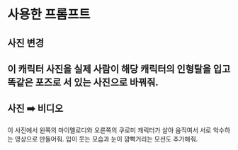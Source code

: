 # 사용한 프롬프트

## 사진 변경
이 캐릭터 사진을 실제 사람이 해당 캐릭터의 인형탈을 입고 똑같은 포즈로 서 있는 사진으로 바꿔줘.
---
## 사진 ➡️ 비디오
이 사진에서 왼쪽의 마이멜로디와 오른쪽의 쿠로미 캐릭터가 살아 움직여서 서로 악수하는 영상으로 만들어줘. 입이 웃는 모습과 눈이 깜빡거리는 모션도 추가해줘.